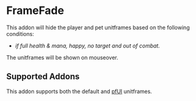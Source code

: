 # FrameFade
This addon will hide the player and pet unitframes based on the following conditions:    
- *if full health & mana, happy, no target and out of combat.*    

The unitframes will be shown on mouseover.

## Supported Addons
This addon supports both the default and [pfUI](https://shagu.org/pfUI/) unitframes.
